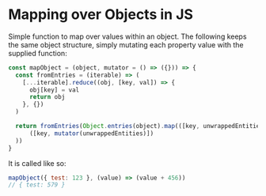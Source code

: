 # Mapping over Objects in JS

Simple function to map over values within an object.
The following keeps the same object structure, simply mutating each property value with the supplied function:

```javascript
const mapObject = (object, mutator = () => ({})) => {
  const fromEntries = (iterable) => (
    [...iterable].reduce((obj, [key, val]) => {
      obj[key] = val
      return obj
    }, {})
  )

  return fromEntries(Object.entries(object).map(([key, unwrappedEntities]) =>
      ([key, mutator(unwrappedEntities)])
  ))
}
```

It is called like so:

```javascript
mapObject({ test: 123 }, (value) => (value + 456))
// { test: 579 }
```
